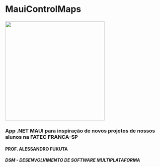 # MauiControlMaps

### <img src="https://i.imgur.com/Mh3rxEn.png" height="320">

### App .NET MAUI para inspiração de novos projetos de nossos alunos na FATEC FRANCA-SP

#### PROF. ALESSANDRO FUKUTA
##### DSM - DESENVOLVIMENTO DE SOFTWARE MULTIPLATAFORMA
